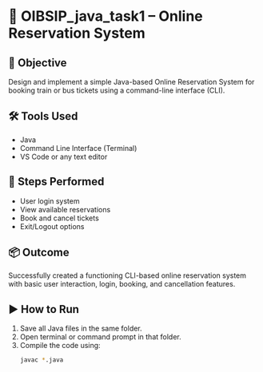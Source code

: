 # 🛫 OIBSIP_java_task1 – Online Reservation System

## 🎯 Objective
Design and implement a simple Java-based Online Reservation System for booking train or bus tickets using a command-line interface (CLI).

## 🛠️ Tools Used
- Java
- Command Line Interface (Terminal)
- VS Code or any text editor

## 🔁 Steps Performed
- User login system
- View available reservations
- Book and cancel tickets
- Exit/Logout options

## 📦 Outcome
Successfully created a functioning CLI-based online reservation system with basic user interaction, login, booking, and cancellation features.

## ▶️ How to Run

1. Save all Java files in the same folder.
2. Open terminal or command prompt in that folder.
3. Compile the code using:
   ```bash
   javac *.java
